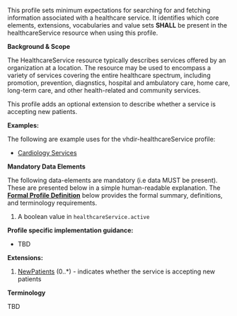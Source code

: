 This profile sets minimum expectations for searching for and fetching information associated with a healthcare service. It identifies which core elements, extensions, vocabularies and value sets **SHALL** be present in the healthcareService resource when using this profile.

**Background & Scope**

The HealthcareService resource typically describes services offered by an organization at a location. The resource may be used to encompass a variety of services covering the entire healthcare spectrum, including promotion, prevention, diagnstics, hospital and ambulatory care, home care, long-term care, and other health-related and community services.

This profile adds an optional extension to describe whether a service is accepting new patients.

**Examples:**

The following are example uses for the vhdir-healthcareService profile:

-  [Cardiology Services](HealthcareService-ffcardiology.html)


**Mandatory Data Elements**

The following data-elements are mandatory (i.e data MUST be present). These are presented below in a simple human-readable explanation. The [**Formal Profile Definition**](#profile) below provides the  formal summary, definitions, and  terminology requirements.   


1.  A boolean value in `healthcareService.active`


**Profile specific implementation guidance:**

- TBD


**Extensions:**

1.  [NewPatients](StructureDefinition-newpatients.html) (0..*) - indicates whether the service is accepting new patients


**Terminology**

TBD
